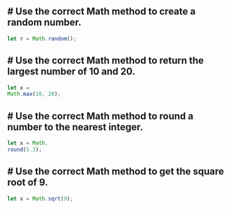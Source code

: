 ## # Use the correct Math method to create a random number.

```  js
let r = Math.random();
```

## # Use the correct Math method to return the largest number of 10 and 20.

``` js
let x = 
Math.max(10, 20);
```

## # Use the correct Math method to round a number to the nearest integer.

``` js
let x = Math.
round(5.3);
```

## # Use the correct Math method to get the square root of 9.

``` js
let x = Math.sqrt(9);
```
